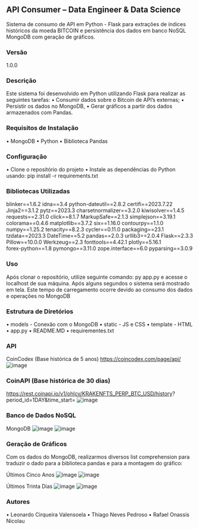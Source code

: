 ## API Consumer – Data Engineer & Data Science
Sistema de consumo de API em Python - Flask para extrações de índices históricos da moeda BITCOIN e persistência dos dados em banco NoSQL MongoDB com geração de gráficos. 

### Versão 
1.0.0

### Descrição
Este sistema foi desenvolvido em Python utilizando Flask para realizar as seguintes tarefas:
•	Consumir dados sobre o Bitcoin de API’s externas;
•	Persistir os dados no MongoDB, 
•	Gerar gráficos a partir dos dados armazenados com Pandas. 

### Requisitos de Instalação
•	MongoDB
•	Python
•	Biblioteca Pandas

### Configuração
•	Clone o repositório do projeto
•	Instale as dependências do Python usando: pip install  -r requirements.txt

### Bibliotecas Utilizadas
blinker==1.6.2	idna==3.4	python-dateutil==2.8.2
certifi==2023.7.22 	Jinja2==3.1.2	pytz==2023.3
charsetnormalizer==3.2.0	kiwisolver==1.4.5	requests==2.31.0
click==8.1.7	MarkupSafe==2.1.3	simplejson==3.19.1
colorama==0.4.6	matplotlib==3.7.2	six==1.16.0
contourpy==1.1.0	numpy==1.25.2	tenacity==8.2.3
cycler==0.11.0	packaging==23.1	tzdata==2023.3
DateTime==5.2	pandas==2.0.3	urllib3==2.0.4
Flask==2.3.3	Pillow==10.0.0	Werkzeug==2.3
fonttools==4.42.1	plotly==5.16.1	
forex-python==1.8	pymongo==3.11.0	
zope.interface==6.0	pyparsing==3.0.9	

### Uso
Após clonar o repositório, utilize seguinte comando: py app.py e acesse o localhost de sua máquina. Após alguns segundos o sistema será mostrado em tela. Este tempo de carregamento ocorre devido ao consumo dos dados e operações no MongoDB

### Estrutura de Diretórios
•	models - Conexão com o MongoDB
•	static - JS e CSS
•	template - HTML
•	app.py
•	README.MD
•	requirementes.txt

### API
CoinCodex (Base histórica de 5 anos)
https://coincodex.com/page/api/
![image](https://github.com/Leo5677/projeto-data-engineer-science/assets/48198740/f84feda7-9383-4bfe-84ac-34617376e56e)


### CoinAPI (Base histórica de 30 dias)
https://rest.coinapi.io/v1/ohlcv/KRAKENFTS_PERP_BTC_USD/history? period_id=1DAY&time_start=
![image](https://github.com/Leo5677/projeto-data-engineer-science/assets/48198740/dc48ecfe-56c7-4c43-9195-f1f07df3e017)

### Banco de Dados NoSQL
MongoDB
![image](https://github.com/Leo5677/projeto-data-engineer-science/assets/48198740/f4226fcc-b54c-4b33-b3d8-0ef5ef178e44)
![image](https://github.com/Leo5677/projeto-data-engineer-science/assets/48198740/09ca7089-03fc-4a53-8b18-968ce7e4e7ba)

### Geração de Gráficos
Com os dados do MongoDB, realizarmos diversos list comprehension para traduzir o dado para a biblioteca pandas e para a montagem do gráfico:

Últimos Cinco Anos
![image](https://github.com/Leo5677/projeto-data-engineer-science/assets/48198740/9775b61e-b82e-48ff-857b-8cc1f963d1e8)
![image](https://github.com/Leo5677/projeto-data-engineer-science/assets/48198740/0d9152b8-d028-4888-a1a8-8a22c84de8a8)


Últimos Trinta Dias
![image](https://github.com/Leo5677/projeto-data-engineer-science/assets/48198740/afad260c-ae1f-4c50-bc3a-d31a76f70042)
![image](https://github.com/Leo5677/projeto-data-engineer-science/assets/48198740/517fcdb2-c992-457f-bd52-41486e2f1a2c)

### Autores
•	Leonardo Cirqueira Valensoela
•	Thiago Neves Pedroso
•	Rafael Onassis Nicolau

